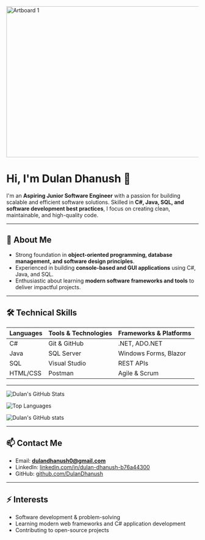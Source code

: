 
<img width="1584" height="396" alt="Artboard 1" src="https://github.com/user-attachments/assets/14cb1948-dc86-403f-9c09-b70ded83c0ab" />


# Hi, I'm Dulan Dhanush 👋

I'm an **Aspiring Junior Software Engineer** with a passion for building scalable and efficient software solutions. Skilled in **C#, Java, SQL, and software development best practices**, I focus on creating clean, maintainable, and high-quality code.  

---

## 🔹 About Me
- Strong foundation in **object-oriented programming, database management, and software design principles**.  
- Experienced in building **console-based and GUI applications** using C#, Java, and SQL.  
- Enthusiastic about learning **modern software frameworks and tools** to deliver impactful projects.  

---

## 🛠️ Technical Skills
| Languages | Tools & Technologies | Frameworks & Platforms |
|-----------|-------------------|---------------------|
| C#        | Git & GitHub       | .NET, ADO.NET       |
| Java      | SQL Server         | Windows Forms, Blazor|
| SQL       | Visual Studio      | REST APIs           |
| HTML/CSS  | Postman            | Agile & Scrum       |

---




![Dulan's GitHub Stats](https://github-readme-stats.vercel.app/api?username=DulanDhanush&show_icons=true&theme=blue)  

![Top Languages](https://github-readme-stats.vercel.app/api/top-langs/?username=DulanDhanush&layout=compact&theme=blue)  



![Dulan's GitHub stats](https://github-readme-stats.vercel.app/api?username=DulanDhanush&show_icons=true&theme=tokyonight)


---

## 📫 Contact Me
- Email: **dulandhanush0@gmail.com**  
- LinkedIn: [linkedin.com/in/dulan-dhanush-b76a44300](https://www.linkedin.com/in/dulan-dhanush-b76a44300?utm_source=share&utm_campaign=share_via&utm_content=profile&utm_medium=android_app)  
- GitHub: [github.com/DulanDhanush](https://github.com/DulanDhanush)  

---

## ⚡ Interests
- Software development & problem-solving  
- Learning modern web frameworks and C# application development  
- Contributing to open-source projects  
